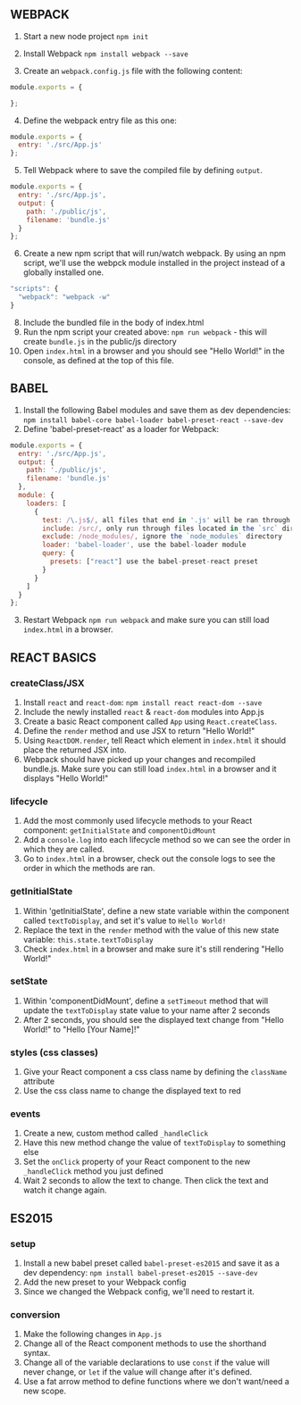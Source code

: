 
## WEBPACK
1. Start a new node project `npm init`
2. Install Webpack `npm install webpack --save`

3. Create an `webpack.config.js` file with the following content:

```javascript
module.exports = {

};
```

4. Define the webpack entry file as this one:

```javascript
module.exports = {
  entry: './src/App.js'
};
```

5. Tell Webpack where to save the compiled file by defining `output`.

```javascript
module.exports = {
  entry: './src/App.js',
  output: {
    path: './public/js',
    filename: 'bundle.js'
  }
};
```

6. Create a new npm script that will run/watch webpack. By using an npm script, we'll use the webpck module installed in the project instead of a globally installed one.

```javascript
"scripts": {
  "webpack": "webpack -w"
}
```

8. Include the bundled file in the body of index.html
9. Run the npm script your created above: `npm run webpack` - this will create `bundle.js` in the public/js directory
10. Open `index.html` in a browser and you should see "Hello World!" in the console, as defined at the top of this file.




## BABEL
1. Install the following Babel modules and save them as dev dependencies: `npm install babel-core babel-loader babel-preset-react --save-dev`
2. Define 'babel-preset-react' as a loader for Webpack:

```javascript
module.exports = {
  entry: './src/App.js',
  output: {
    path: './public/js',
    filename: 'bundle.js'
  },
  module: {
    loaders: [
      {
        test: /\.js$/, all files that end in '.js' will be ran through this loader
        include: /src/, only run through files located in the `src` directory
        exclude: /node_modules/, ignore the `node_modules` directory
        loader: 'babel-loader', use the babel-loader module
        query: {
          presets: ["react"] use the babel-preset-react preset
        }
      }
    ]
  }
};
```

3. Restart Webpack `npm run webpack` and make sure you can still load `index.html` in a browser.



## REACT BASICS

### createClass/JSX
1. Install `react` and `react-dom`: `npm install react react-dom --save`
2. Include the newly installed `react` & `react-dom` modules into App.js
3. Create a basic React component called `App` using `React.createClass`.
4. Define the `render` method and use JSX to return "Hello World!"
5. Using `ReactDOM.render`, tell React which element in `index.html` it should place the returned JSX into.
6. Webpack should have picked up your changes and recompiled bundle.js. Make sure you can still load `index.html` in a browser and it displays "Hello World!"



### lifecycle
1. Add the most commonly used lifecycle methods to your React component: `getInitialState` and `componentDidMount`
2. Add a `console.log` into each lifecycle method so we can see the order in which they are called.
3. Go to `index.html` in a browser, check out the console logs to see the order in which the methods are ran.




### getInitialState
1. Within 'getInitialState', define a new state variable within the component called `textToDisplay`, and set it's value to `Hello World!`
2. Replace the text in the `render` method with the value of this new state variable: `this.state.textToDisplay`
3. Check `index.html` in a browser and make sure it's still rendering "Hello World!"




### setState
1. Within 'componentDidMount', define a `setTimeout` method that will update the `textToDisplay` state value to your name after 2 seconds
2. After 2 seconds, you should see the displayed text change from "Hello World!" to "Hello [Your Name]!"




### styles (css classes)
1. Give your React component a css class name by defining the `className` attribute
2. Use the css class name to change the displayed text to red




### events
1. Create a new, custom method called `_handleClick`
2. Have this new method change the value of `textToDisplay` to something else
3. Set the `onClick` property of your React component to the new `_handleClick` method you just defined
4. Wait 2 seconds to allow the text to change. Then click the text and watch it change again.




## ES2015

### setup
1. Install a new babel preset called `babel-preset-es2015` and save it as a dev dependency: `npm install babel-preset-es2015 --save-dev`
2. Add the new preset to your Webpack config
3. Since we changed the Webpack config, we'll need to restart it.




### conversion
1. Make the following changes in `App.js`
2. Change all of the React component methods to use the shorthand syntax.
2. Change all of the variable declarations to use `const` if the value will never change, or `let` if the value will change after it's defined.
3. Use a fat arrow method to define functions where we don't want/need a new scope.